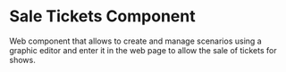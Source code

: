 <h1>Sale Tickets Component</h1>
Web component that allows to create and manage scenarios using a graphic editor and enter it in the web page to allow the sale of tickets for shows.
